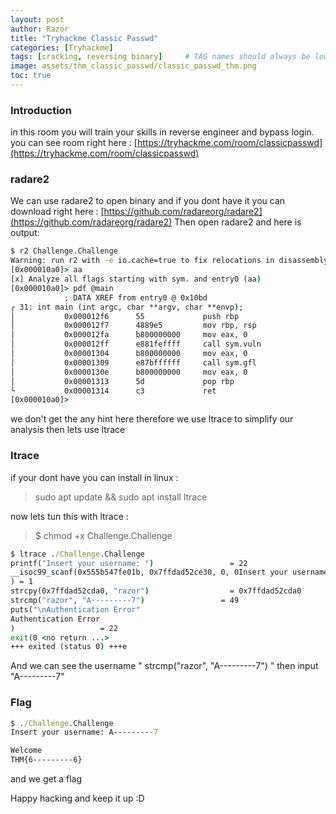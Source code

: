 ```yaml
---
layout: post
author: Razor
title: "Tryhackme Classic Passwd"
categories: [Tryhackme]
tags: [cracking, reversing binary]     # TAG names should always be lowercase
image: assets/thm_classic_passwd/classic_passwd_thm.png
toc: true
---
```


### Introduction 
in this room you will train your skills in reverse engineer and bypass login. you can see room right here : [https://tryhackme.com/room/classicpasswd](https://tryhackme.com/room/classicpasswd)

### radare2

We can use radare2 to open binary and if you dont have it you can download right here : [https://github.com/radareorg/radare2](https://github.com/radareorg/radare2)
Then open radare2 and here is output:

```bat
$ r2 Challenge.Challenge                                                   1 ⨯
Warning: run r2 with -e io.cache=true to fix relocations in disassembly
[0x000010a0]> aa
[x] Analyze all flags starting with sym. and entry0 (aa)
[0x000010a0]> pdf @main
            ; DATA XREF from entry0 @ 0x10bd
┌ 31: int main (int argc, char **argv, char **envp);
│           0x000012f6      55             push rbp
│           0x000012f7      4889e5         mov rbp, rsp
│           0x000012fa      b800000000     mov eax, 0
│           0x000012ff      e881feffff     call sym.vuln
│           0x00001304      b800000000     mov eax, 0
│           0x00001309      e87bffffff     call sym.gfl
│           0x0000130e      b800000000     mov eax, 0
│           0x00001313      5d             pop rbp
└           0x00001314      c3             ret
[0x000010a0]> 

```
we don't get the any hint here therefore we use ltrace to simplify our analysis
then lets use ltrace 

### ltrace
if your dont have you can install in linux :


> sudo apt update && sudo apt install ltrace

now lets tun this with ltrace : 
> $ chmod +x Challenge.Challenge

```bat
$ ltrace ./Challenge.Challenge
printf("Insert your username: ")                 = 22
__isoc99_scanf(0x555b547fe01b, 0x7ffdad52ce30, 0, 0Insert your username: razor
) = 1
strcpy(0x7ffdad52cda0, "razor")                  = 0x7ffdad52cda0
strcmp("razor", "A---------7")                 = 49
puts("\nAuthentication Error"
Authentication Error
)                   = 22
exit(0 <no return ...>
+++ exited (status 0) +++e

```
And we can see the username " strcmp("razor", "A---------7") "
then input "A---------7"
### Flag
```bat
$ ./Challenge.Challenge                                                  130 ⨯
Insert your username: A---------7

Welcome
THM{6---------6}
```
and we get a flag 

Happy hacking and keep it up :D


